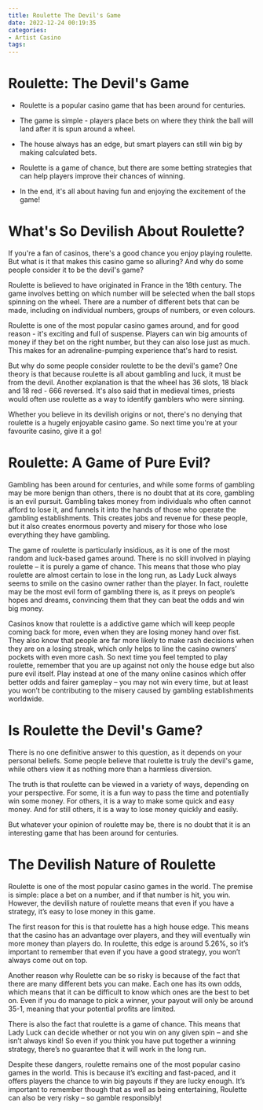 ```yaml
---
title: Roulette The Devil's Game
date: 2022-12-24 00:19:35
categories:
- Artist Casino
tags:
---
```



#  Roulette: The Devil's Game

* Roulette is a popular casino game that has been around for centuries.

* The game is simple - players place bets on where they think the ball will land after it is spun around a wheel.

* The house always has an edge, but smart players can still win big by making calculated bets.

* Roulette is a game of chance, but there are some betting strategies that can help players improve their chances of winning.

* In the end, it's all about having fun and enjoying the excitement of the game!

#  What's So Devilish About Roulette?

If you're a fan of casinos, there's a good chance you enjoy playing roulette. But what is it that makes this casino game so alluring? And why do some people consider it to be the devil's game?

Roulette is believed to have originated in France in the 18th century. The game involves betting on which number will be selected when the ball stops spinning on the wheel. There are a number of different bets that can be made, including on individual numbers, groups of numbers, or even colours.

Roulette is one of the most popular casino games around, and for good reason - it's exciting and full of suspense. Players can win big amounts of money if they bet on the right number, but they can also lose just as much. This makes for an adrenaline-pumping experience that's hard to resist.

But why do some people consider roulette to be the devil's game? One theory is that because roulette is all about gambling and luck, it must be from the devil. Another explanation is that the wheel has 36 slots, 18 black and 18 red - 666 reversed. It's also said that in medieval times, priests would often use roulette as a way to identify gamblers who were sinning.

Whether you believe in its devilish origins or not, there's no denying that roulette is a hugely enjoyable casino game. So next time you're at your favourite casino, give it a go!

#  Roulette: A Game of Pure Evil?

Gambling has been around for centuries, and while some forms of gambling may be more benign than others, there is no doubt that at its core, gambling is an evil pursuit. Gambling takes money from individuals who often cannot afford to lose it, and funnels it into the hands of those who operate the gambling establishments. This creates jobs and revenue for these people, but it also creates enormous poverty and misery for those who lose everything they have gambling.

The game of roulette is particularly insidious, as it is one of the most random and luck-based games around. There is no skill involved in playing roulette – it is purely a game of chance. This means that those who play roulette are almost certain to lose in the long run, as Lady Luck always seems to smile on the casino owner rather than the player. In fact, roulette may be the most evil form of gambling there is, as it preys on people’s hopes and dreams, convincing them that they can beat the odds and win big money.

Casinos know that roulette is a addictive game which will keep people coming back for more, even when they are losing money hand over fist. They also know that people are far more likely to make rash decisions when they are on a losing streak, which only helps to line the casino owners’ pockets with even more cash. So next time you feel tempted to play roulette, remember that you are up against not only the house edge but also pure evil itself. Play instead at one of the many online casinos which offer better odds and fairer gameplay – you may not win every time, but at least you won’t be contributing to the misery caused by gambling establishments worldwide.

#  Is Roulette the Devil's Game?

There is no one definitive answer to this question, as it depends on your personal beliefs. Some people believe that roulette is truly the devil's game, while others view it as nothing more than a harmless diversion.

The truth is that roulette can be viewed in a variety of ways, depending on your perspective. For some, it is a fun way to pass the time and potentially win some money. For others, it is a way to make some quick and easy money. And for still others, it is a way to lose money quickly and easily.

But whatever your opinion of roulette may be, there is no doubt that it is an interesting game that has been around for centuries.

#  The Devilish Nature of Roulette

Roulette is one of the most popular casino games in the world. The premise is simple: place a bet on a number, and if that number is hit, you win. However, the devilish nature of roulette means that even if you have a strategy, it’s easy to lose money in this game.

The first reason for this is that roulette has a high house edge. This means that the casino has an advantage over players, and they will eventually win more money than players do. In roulette, this edge is around 5.26%, so it’s important to remember that even if you have a good strategy, you won’t always come out on top.

Another reason why Roulette can be so risky is because of the fact that there are many different bets you can make. Each one has its own odds, which means that it can be difficult to know which ones are the best to bet on. Even if you do manage to pick a winner, your payout will only be around 35-1, meaning that your potential profits are limited.

There is also the fact that roulette is a game of chance. This means that Lady Luck can decide whether or not you win on any given spin – and she isn’t always kind! So even if you think you have put together a winning strategy, there’s no guarantee that it will work in the long run.

Despite these dangers, roulette remains one of the most popular casino games in the world. This is because it’s exciting and fast-paced, and it offers players the chance to win big payouts if they are lucky enough. It’s important to remember though that as well as being entertaining, Roulette can also be very risky – so gamble responsibly!